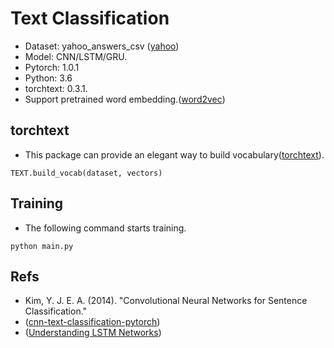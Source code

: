 # Text Classification
- Dataset: yahoo_answers_csv ([yahoo](https://s3.amazonaws.com/fast-ai-nlp/yahoo_answers_csv.tgz))
- Model: CNN/LSTM/GRU.
- Pytorch: 1.0.1
- Python: 3.6
- torchtext: 0.3.1.
- Support pretrained word embedding.([word2vec](https://github.com/mmihaltz/word2vec-GoogleNews-vectors))

## torchtext
- This package can provide an elegant way to build vocabulary([torchtext](https://torchtext.readthedocs.io/en/latest/index.html#)). 
```
TEXT.build_vocab(dataset, vectors)
```

## Training

- The following command starts training.

```
python main.py
```
## Refs
- Kim, Y. J. E. A. (2014). "Convolutional Neural Networks for Sentence Classification." 
- ([cnn-text-classification-pytorch](https://github.com/Shawn1993/cnn-text-classification-pytorch))
- ([Understanding LSTM Networks](https://colah.github.io/posts/2015-08-Understanding-LSTMs/))
